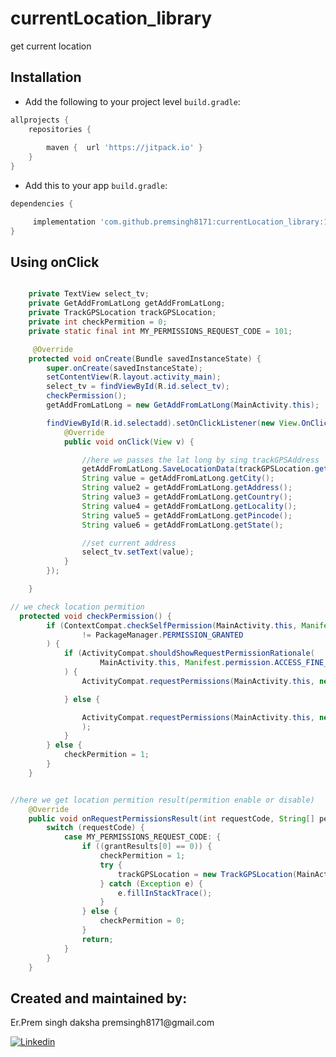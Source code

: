 # currentLocation_library
get current location 

## Installation

-  Add the following to your project level `build.gradle`:
 
```gradle
allprojects {
	repositories {
	
		maven {  url 'https://jitpack.io' }
	}
}
```
  -  Add this to your app `build.gradle`:
 
```gradle
dependencies {

     implementation 'com.github.premsingh8171:currentLocation_library:1.0.0' 
}
```
## Using onClick

```java 

    private TextView select_tv;
    private GetAddFromLatLong getAddFromLatLong;
    private TrackGPSLocation trackGPSLocation;
    private int checkPermition = 0;
    private static final int MY_PERMISSIONS_REQUEST_CODE = 101;

     @Override
    protected void onCreate(Bundle savedInstanceState) {
        super.onCreate(savedInstanceState);
        setContentView(R.layout.activity_main);
        select_tv = findViewById(R.id.select_tv);
        checkPermission();
        getAddFromLatLong = new GetAddFromLatLong(MainActivity.this);

        findViewById(R.id.selectadd).setOnClickListener(new View.OnClickListener() {
            @Override
            public void onClick(View v) {

                //here we passes the lat long by sing trackGPSAddress
                getAddFromLatLong.SaveLocationData(trackGPSLocation.getLatitude(), trackGPSLocation.getLongitude());
                String value = getAddFromLatLong.getCity();
                String value2 = getAddFromLatLong.getAddress();
                String value3 = getAddFromLatLong.getCountry();
                String value4 = getAddFromLatLong.getLocality();
                String value5 = getAddFromLatLong.getPincode();
                String value6 = getAddFromLatLong.getState();

                //set current address
                select_tv.setText(value);
            }
        });

    }
```

```java
// we check location permition
  protected void checkPermission() {
        if (ContextCompat.checkSelfPermission(MainActivity.this, Manifest.permission.ACCESS_FINE_LOCATION)
                != PackageManager.PERMISSION_GRANTED
        ) {
            if (ActivityCompat.shouldShowRequestPermissionRationale(
                    MainActivity.this, Manifest.permission.ACCESS_FINE_LOCATION)
            ) {
                ActivityCompat.requestPermissions(MainActivity.this, new String[]{Manifest.permission.ACCESS_FINE_LOCATION}, MY_PERMISSIONS_REQUEST_CODE);

            } else {

                ActivityCompat.requestPermissions(MainActivity.this, new String[]{Manifest.permission.ACCESS_FINE_LOCATION,}, MY_PERMISSIONS_REQUEST_CODE
                );
            }
        } else {
            checkPermition = 1;
        }
    }
```

```java

//here we get location permition result(permition enable or disable)
    @Override
    public void onRequestPermissionsResult(int requestCode, String[] permissions, int[] grantResults) {
        switch (requestCode) {
            case MY_PERMISSIONS_REQUEST_CODE: {
                if ((grantResults[0] == 0)) {
                    checkPermition = 1;
                    try {
                        trackGPSLocation = new TrackGPSLocation(MainActivity.this);
                    } catch (Exception e) {
                        e.fillInStackTrace();
                    }
                } else {
                    checkPermition = 0;
                }
                return;
            }
        }
    }
```

<h2>Created and maintained by:</h2>
<p>Er.Prem singh daksha  premsingh8171@gmail.com</p>
<p><a href="https://www.linkedin.com/in/prem-singh-daksha-82az/"> <img src="https://github.com/anitaa1990/DeviceInfo-Sample/blob/master/media/linkedin-icon.png" alt="Linkedin" style="max-width:100%;"> </a></p>
